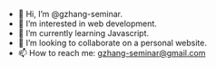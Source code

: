 - 👋 Hi, I’m @gzhang-seminar.
- 👀 I’m interested in web development.
- 🌱 I’m currently learning Javascript.
- 💞️ I’m looking to collaborate on a personal website.
- 📫 How to reach me: gzhang-seminar@gmail.com

<!---
gzhang-seminar/gzhang-seminar is a ✨ special ✨ repository because its `README.md` (this file) appears on your GitHub profile.
You can click the Preview link to take a look at your changes.
--->
